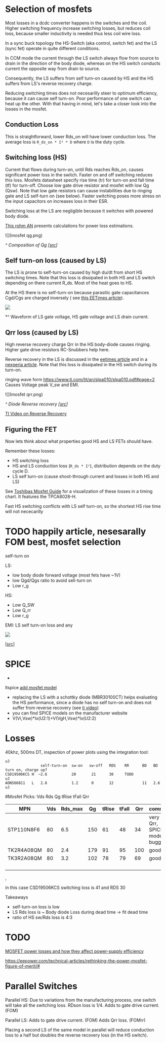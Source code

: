 # Selection of mosfets

Most losses in a dcdc converter happens in the switches and the coil. Higher switching frequency increase switching
losses, but reduces coil loss, because smaller inductivity is needed thus less coil wire loss.

In a sync buck topology the HS-Switch (aka control, switch fet) and the LS (sync fet) operate
in quite different conditions.

In CCM mode the current through the LS switch always flow from source to drain in the
direction of the body diode, whereas on the HS switch conducts current the opposite way from drain to source.

Consequently, the LS suffers from self turn-on caused by HS and the HS suffers from LS's reverse recovery
charge.

Reducing switching times does not necesarilly steer to optimum efficiency, because it can cause self turn-on.
Poor performance of one switch can heat up the other.
With that having in mind, let's take a closer look into the losses in the mosfet.

## Conduction Loss

This is straightforward, lower Rds_on will have lower conduction loss.
The average loss is `R_ds_on * I² * D` where `D` is the duty cycle.

## Switching loss (HS)

Current that flows during turn-on, until Rds reaches Rds_on, causes significant power loss in the switch.
Faster on and off switching reduces this loss. Mosfets datasheet specify rise time (tr) for turn-on and fall time (tf)
for turn-off. Choose low gate drive resistor and mosfet with low Qg (Qsw). Note that low gate resistors can cause
instabilities due to ringing gate and LS self-turn on (see below).
Faster switching poses more stress on the input capacitors on increases loss in their ESR.

Switching loss at the LS are negligible because it switches with powered body diode.

[This rohm AN](https://fscdn.rohm.com/en/products/databook/applinote/ic/power/switching_regulator/power_loss_appli-e.pdf
) presents calculations for power loss estimations.

![](mosfet qg.png)

*^ Composition of
Qg [[src](https://www.infineon.com/dgdl/Infineon-IPB019N08N3-DS-v02_03-en.pdf?fileId=db3a30431add1d95011ae87fdf90569f)]*

## Self turn-on loss (caused by LS)

The LS is prone to self-turn-on caused by high du/dt from short HS switching times. Note that this loss is dissipated in
both HS and LS switch depending on there current R_ds. Most of the heat goes to HS.

At the HS there is no self-turn-on because parasitic gate capacitances Cgd/Cgs are charged inversely (
see [this EETimes article](https://www.eetimes.com/how-fet-selection-can-optimize-synchronous-buck-converter-efficiency/)).

![](mosfet-self-turn-on.png)

*^ Waveform of LS gate voltage, HS gate voltage and LS drain current.

## Qrr loss (caused by LS)

High reverse recovery charge Qrr in the HS body-diode causes ringing. Higher gate drive resistors RC-Snubbers help
here.

Reverse recovery in the LS is discussed in
the [eetimes article](https://www.eetimes.com/how-fet-selection-can-optimize-synchronous-buck-converter-efficiency/
) and in
a [nexperia article](https://efficiencywins.nexperia.com/efficient-products/qrr-overlooked-and-underappreciated-in-efficiency-battle
). Note that this loss is dissipated in the HS switch during its turn-on.

ringing wave form https://www.ti.com/lit/an/slpa010/slpa010.pdf#page=2
Causes Voltage peak V_sw and EMI.

![](mosfet qrr.png)

*^ Diode Reverse
recovery [[src](https://www.aosmd.com/res/datasheets/AONS66811.pdf#page=6)]*

[TI Video on Reverse Recovery](https://www.ti.com/video/6243277597001)

## Figuring the FET

Now lets think about what properties good HS and LS FETs should have.

Remember these losses:

- HS switching loss
- HS and LS conduction loss (`R_ds * I²`), distribution depends on the duty cycle D.
- LS self turn-on (cause shoot-through current and losses in both HS and LS)

See [Toshibas Mosfet Guide](https://mm.digikey.com/Volume0/opasdata/d220001/medias/docus/379/Mosfets_Prod_Guide.pdf#page=16)
for a visualization of these losses in a timing chart.
It features the TPCA8028-H.

Fast HS switching conflicts with LS self turn-on, so the shortest HS rise time will not nececarilly

# TODO happily article, nesesarally FOM best, mosfet selection

self-turn on

LS:

- low body diode forward voltage (most fets have ~1V)
- low Qgd/Qgs ratio to avoid sell-turn on
- Low r_g

HS:

- Low Q_SW
- Low Q_rr
- Low r_g

EMI:
LS self turn-on loss and any

![](dcdc-sw-loss-freq.png)

[[src](https://www.ti.com/lit/an/slyt664/slyt664.pdf?ts=1722820278050)]

# SPICE

-

ltspice [add mosfet model](https://www.analog.com/en/resources/technical-articles/ltspice-using-an-intrinsic-symbol-for-a-third-party-model.html)

- replacing the LS with a schottky diode (MBR30100CT) helps evaluating the HS performance, since a diode has no self
  turn-on and does not suffer from reverse recovery (see [ti video](https://www.ti.com/video/6243277597001))
- you can find SPICE models on the manufacturer website
- V(Vi,Vsw)*Ix(U2:1)+V(VgH,Vsw)*Ix(U2:2)

# Losses

40khz, 500ms DT,
inspection of power plots using the integration tool:

```
uJ
                self-turn-on  sw-on   sw-off   RDS    RR      BD   BD turn on, charge up?
CSD19506KCS H  ~2.6           20       21      30     TODO                    uJ
AONS66811   L   2.6           1.2      0       12             11   2.6        uJ
```

#Mosfet Picks:
Vds Rds Qg tRise tFall Qrr

| MPN        | Vds | Rds_max | Qg  | tRise | tFall | Qrr | comment                         |
|------------|-----|---------|-----|-------|-------|-----|---------------------------------|
| STP110N8F6 | 80  | 6.5     | 150 | 61    | 48    | 34  | very low Qrr, SPICE model buggy |  
| TK2R4A08QM | 80  | 2.4     | 179 | 91    | 95    | 100 | good HS                         |
| TK3R2A08QM | 80  | 3.2     | 102 | 78    | 79    | 69  | good LS                         |
|            |     |         |     |       |       |     |                                 |
|            |     |         |     |       |       |     |                                 |
|            |     |         |     |       |       |     |                                 |
|            |     |         |     |       |       |     |                                 |

,

in this case CSD19506KCS switching loss is 41 and RDS 30

Takeaways

- self-turn-on loss is low
- LS Rds loss is ~ Body diode Loss during dead time -> fit dead time
- ratio of HS sw/Rds loss is 4:3

# TODO

[MOSFET power losses and how they affect power-supply efficiency](https://www.ti.com/lit/an/slyt664/slyt664.pdf?ts=1722820278050#page=3)

https://eepower.com/technical-articles/rethinking-the-power-mosfet-figure-of-merit/#

# Parallel Switches

Parallel HS:
Due to variations from the manufacturing process, one switch will take all the switching loss.
RDson loss is 1/4. Adds to gate drive current. (FOM)

Parallel LS:
Adds to gate drive current. (FOM)
Adds Qrr loss. (FOMrr)

Placing a second LS of the same model in parallel will reduce conduction loss to a half but doubles the reverse
recovery loss (in the HS switch).

